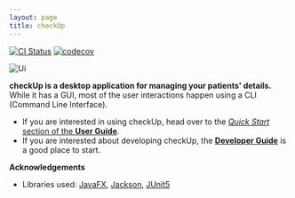 ```yaml
---
layout: page
title: checkUp 
---
```


[![CI Status](https://github.com/AY2223S1-CS2103T-W16-3/tp/workflows/Java%20CI/badge.svg)](https://github.com/AY2223S1-CS2103T-W16-3/tp/actions)
[![codecov](https://codecov.io/gh/AY2223S1-CS2103T-W16-3/tp/branch/master/graph/badge.svg?token=KXLMFZTCKN)](https://codecov.io/gh/AY2223S1-CS2103T-W16-3/tp)

![Ui](images/Ui.png)

**checkUp is a desktop application for managing your patients' details.** While it has a GUI, most of the user interactions happen using a CLI (Command Line Interface).

* If you are interested in using checkUp, head over to the [_Quick Start_ section of the **User Guide**](UserGuide.html#quick-start).
* If you are interested about developing checkUp, the [**Developer Guide**](DeveloperGuide.html) is a good place to start.


**Acknowledgements**

* Libraries used: [JavaFX](https://openjfx.io/), [Jackson](https://github.com/FasterXML/jackson), [JUnit5](https://github.com/junit-team/junit5)
